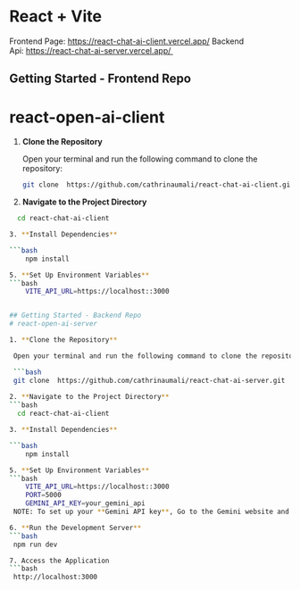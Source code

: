 # React + Vite

Frontend Page: https://react-chat-ai-client.vercel.app/
Backend Api: https://react-chat-ai-server.vercel.app/ 

## Getting Started - Frontend Repo
# react-open-ai-client

1. **Clone the Repository**

   Open your terminal and run the following command to clone the repository:

   ```bash
   git clone  https://github.com/cathrinaumali/react-chat-ai-client.git
   
2. **Navigate to the Project Directory**
  ```bash
    cd react-chat-ai-client

3. **Install Dependencies**

  ```bash
      npm install   
  
5. **Set Up Environment Variables**
```bash
      VITE_API_URL=https://localhost::3000


## Getting Started - Backend Repo
# react-open-ai-server

1. **Clone the Repository**

   Open your terminal and run the following command to clone the repository:

   ```bash
   git clone  https://github.com/cathrinaumali/react-chat-ai-server.git
   
2. **Navigate to the Project Directory**
  ```bash
    cd react-chat-ai-client

3. **Install Dependencies**

  ```bash
      npm install   
  
5. **Set Up Environment Variables**
```bash
      VITE_API_URL=https://localhost::3000
      PORT=5000
      GEMINI_API_KEY=your_gemini_api
   NOTE: To set up your **Gemini API key**, Go to the Gemini website and create an account. 

6. **Run the Development Server**
```bash
   npm run dev

7. Access the Application
```bash
   http://localhost:3000
      

